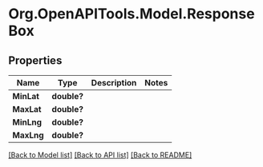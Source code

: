 # Org.OpenAPITools.Model.ResponseBox
## Properties

Name | Type | Description | Notes
------------ | ------------- | ------------- | -------------
**MinLat** | **double?** |  | 
**MaxLat** | **double?** |  | 
**MinLng** | **double?** |  | 
**MaxLng** | **double?** |  | 

[[Back to Model list]](../README.md#documentation-for-models) [[Back to API list]](../README.md#documentation-for-api-endpoints) [[Back to README]](../README.md)

